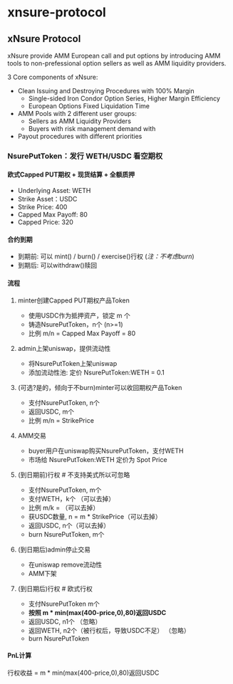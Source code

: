 # xnsure-protocol

## xNsure Protocol

xNsure provide AMM European call and put options by introducing AMM tools to non-prefessional option sellers as well as AMM liquidity providers. 

3 Core components of xNsure:

- Clean Issuing and Destroying Procedures with 100% Margin
  - Single-sided Iron Condor Option Series, Higher Margin Efficiency
  - European Options Fixed Liquidation Time
- AMM Pools with 2 different user groups:
  - Sellers as AMM Liquidity Providers 
  - Buyers with risk management demand with 
- Payout procedures with different priorities

### NsurePutToken：发行 WETH/USDC 看空期权

#### 欧式Capped PUT期权 + 现货结算 + 全额质押

-   Underlying Asset: WETH
-   Strike Asset：USDC
-   Strike Price: 400
-   Capped Max Payoff: 80
-   Capped Price: 320

#### 合约到期

-   到期前: 可以 mint() / burn() / exercise()行权  (*注：不考虑burn*)
-   到期后: 可以withdraw()赎回

#### 流程

1. minter创建Capped PUT期权产品Token
    -   使用USDC作为抵押资产，锁定 m 个
    -   铸造NsurePutToken，n个 (n>=1)
    -   比例 m/n = Capped Max Payoff = 80

2. admin上架uniswap，提供流动性
    -   将NsurePutToken上架uniswap
    -   添加流动性池: 定价 NsurePutToken:WETH = 0.1

3. (可选?是的，倾向于不burn)minter可以收回期权产品Token
   -    支付NsurePutToken, n个
   -    返回USDC, m个
   -    比例 m/n = StrikePrice

4. AMM交易
   -    buyer用户在uniswap购买NsurePutToken，支付WETH
   -    市场给 NsurePutToken:WETH 定价为 Spot Price

5. (到日期前)行权 # 不支持美式所以可忽略
   -    支付NsurePutToken, m个
   -    支付WETH，k个 （可以去掉）
   -    比例 m/k = （可以去掉）
   -    获USDC数量, n = m * StrikePrice（可以去掉）
   -    返回USDC, n个（可以去掉）
   -    burn NsurePutToken, m个

6. (到日期后)admin停止交易
   -    在uniswap remove流动性
   -    AMM下架

7. (到日期后)行权 # 欧式行权
   -    支付NsurePutToken m个
   -    **按照 m * min(max(400-price,0),80)返回USDC**
   -    返回USDC, n1个 （忽略）
   -    返回WETH, n2个（被行权后，导致USDC不足） （忽略）
   -    burn NsurePutToken

#### PnL计算

行权收益 = m * min(max(400-price,0),80)返回USDC


